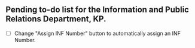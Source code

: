 ## Pending to-do list for the Information and Public Relations Department, KP.
- [ ] Change "Assign INF Number" button to automatically assign an INF Number.
